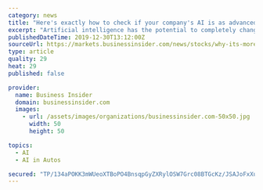 ```yaml
---
category: news
title: "Here's exactly how to check if your company's AI is as advanced as you think it is, from the engineer pushing GM's driverless-car unit Cruise"
excerpt: "Artificial intelligence has the potential to completely change how companies like Walmart and McDonald's operate, but one challenge can be figuring out how well early-stage projects are advancing."
publishedDateTime: 2019-12-30T13:12:00Z
sourceUrl: https://markets.businessinsider.com/news/stocks/why-its-more-challenging-to-scale-ai-projects-at-cruise-2019-12-1028787955
type: article
quality: 29
heat: 29
published: false

provider:
  name: Business Insider
  domain: businessinsider.com
  images:
    - url: /assets/images/organizations/businessinsider.com-50x50.jpg
      width: 50
      height: 50

topics:
  - AI
  - AI in Autos

secured: "TP/134aPOKK3mWUeoXTBoPO4BnsqpGyZXRylOSW7Grc08BTGcKz/JSAJoFxXuIvMY26qiKvHgBqUCEVYghIclBcRr1MIkFer9a4MhjatQdvwtJnMOltKSmnAZoNlKr88bwqJWNXix88FRD7wjSJMqhfc5HoXEcs8xELsccGmlBdaf7A3wq+lgVzBerxV2UJrmk+6OQ5ZTQgV8x/mMNboLDwyIIp8I1wBwpSlAauArNG1pVruxQ/jiYHMe5P1RWZlJQlPNlFFD3AJPtI4ClosATskTfDDoJAD4VdfIn4ncWtf/W6YbO0+dSLvRryWk1Pn;kujrh1xw5xZIhHY1fWQ3DA=="
---
```


